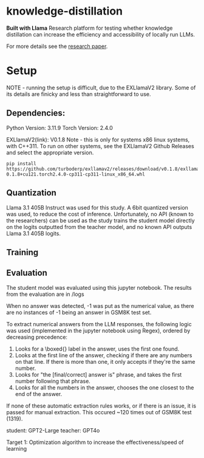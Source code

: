 # knowledge-distillation
**Built with Llama**
Research platform for testing whether knowledge distillation can increase the efficiency and accessibility of locally run LLMs.

For more details see the [research paper]().

# Setup

NOTE - running the setup is difficult, due to the EXLlamaV2 library. Some of its details are finicky and less than straightforward to use. 

## Dependencies:
Python Version: 3.11.9
Torch Version: 2.4.0


EXLlamaV2(link): V0.1.8
Note - this is only for systems x86 linux systems, with C++311. To run on other systems, see the EXLlamaV2 Github Releases and select the appropriate version. 
```
pip install https://github.com/turboderp/exllamav2/releases/download/v0.1.8/exllamav2-0.1.8+cu121.torch2.4.0-cp311-cp311-linux_x86_64.whl
```

## Quantization

Llama 3.1 405B Instruct was used for this study. A 6bit quantized version was used, to reduce the cost of inference. Unfortunately, no API (known to the researchers) can be used as the study trains the student model directly on the logits outputted from the teacher model, and no known API outputs Llama 3.1 405B logits. 

## Training


## Evaluation
The student model was evaluated using this jupyter notebook. The results from the evaluation are in /logs

When no answer was detected, -1 was put as the numerical value, as there are no instances of -1 being an answer in GSM8K test set.

To extract numerical answers from the LLM responses, the following logic was used (implemented in the jupyter notebook using Regex), ordered by decreasing precedence:
1. Looks for a \boxed{} label in the answer, uses the first one found.
2. Looks at the first line of the answer, checking if there are any numbers on that line. If there is more than one, it only accepts if they're the same number.
3. Looks for "the [final/correct] answer is" phrase, and takes the first number following that phrase.
4. Looks for all the numbers in the answer, chooses the one closest to the end of the answer. 

If none of these automatic extraction rules works, or if there is an issue, it is passed for manual extraction. This occured ~120 times out of GSM8K test (1319).




student: GPT2-Large
teacher: GPT4o

Target 1: Optimization algorithm to increase the effectiveness/speed of learning
